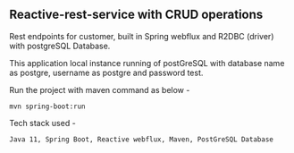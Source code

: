 ## Reactive-rest-service with CRUD operations 

Rest endpoints for customer, built in Spring webflux and R2DBC (driver) with postgreSQL Database. 

This application local instance running of postGreSQL with database name as postgre, username as postgre and password test.

Run the project with maven command as below - 

```
mvn spring-boot:run
```

Tech stack used - 

```
Java 11, Spring Boot, Reactive webflux, Maven, PostGreSQL Database
```
